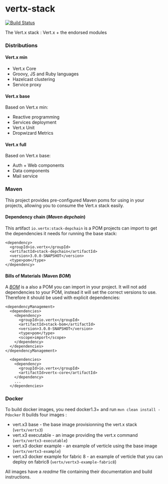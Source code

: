 vertx-stack
========

[![Build Status](https://vertx.ci.cloudbees.com/buildStatus/icon?job=vert.x3-stack)](https://vertx.ci.cloudbees.com/view/vert.x-3/job/vert.x3-stack/)

The Vert.x stack : Vert.x + the endorsed modules

### Distributions

#### Vert.x min

- Vert.x Core
- Groovy, JS and Ruby languages
- Hazelcast clustering
- Service proxy

#### Vert.x base

Based on Vert.x min:

- Reactive programming
- Services deployment
- Vert.x Unit
- Dropwizard Metrics

#### Vert.x full

Based on Vert.x base:

- Auth + Web components
- Data components
- Mail service

### Maven

This project provides pre-configured Maven poms for using in your projects, allowing you to consume the Vert.x stack
easily.

#### Dependency chain (_Maven depchain_)

This artifact `io.vertx:stack-depchain` is a POM projects can import to get the dependencies it needs for running
the base stack:

~~~~
<dependency>
  <groupId>io.vertx</groupId>
  <artifactId>stack-depchain</artifactId>
  <version>3.0.0-SNAPSHOT</version>
  <type>pom</type>
</dependency>
~~~~

#### Bills of Materials (Maven _BOM_)

A [_BOM_](http://maven.apache.org/guides/introduction/introduction-to-dependency-mechanism.html) is a also a POM you
can import in your project. It will not add dependencies to your POM, instead it will set the correct versions to use.
Therefore it should be used with explicit dependencies:

~~~~
<dependencyManagement>
  <dependencies>
    <dependency>
      <groupId>io.vertx</groupId>
      <artifactId>stack-bom</artifactId>
      <version>3.0.0-SNAPSHOT</version>
      <type>pom</type>
      <scope>import</scope>
    </dependency>
  </dependencies>
</dependencyManagement>

  <dependencies>
    <dependency>
      <groupId>io.vertx</groupId>
      <artifactId>vertx-core</artifactId>
    </dependency>
    ...
  </dependencies>
~~~~

### Docker

To build docker images, you need docker1.3+ and run `mvn clean install -Pdocker`
It builds four images :
- vert.x3 base - the base image provisionning the vert.x stack (`vertx/vertx3`)
- vert.x3 executable - an image providing the vert.x command (`vertx/vertx3-executable`)
- vert.x3 docker example - an example of verticle using the base image (`vertx/vertx3-example`)
- vert.x3 docker example for fabric 8 - an example of verticle that you can deploy on fabric8 
(`vertx/vertx3-example-fabric8`) 

All images have a _readme_ file containing their documentation and build instructions.


